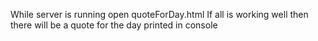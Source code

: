 While server is running open quoteForDay.html
If all is working well then there will be a quote for the day printed in console